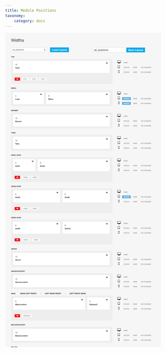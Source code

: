 ```yaml
---
title: Module Positions
taxonomy:
    category: docs
---
```


![Corporation Module Positions](/images/positions/positions.png)
 